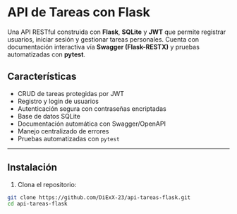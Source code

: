 # API de Tareas con Flask

Una API RESTful construida con **Flask**, **SQLite** y **JWT** que permite registrar usuarios, iniciar sesión y gestionar tareas personales. Cuenta con documentación interactiva vía **Swagger (Flask-RESTX)** y pruebas automatizadas con **pytest**.

## Características

- CRUD de tareas protegidas por JWT
- Registro y login de usuarios
- Autenticación segura con contraseñas encriptadas
- Base de datos SQLite
- Documentación automática con Swagger/OpenAPI
- Manejo centralizado de errores
- Pruebas automatizadas con `pytest`

---

## Instalación

1. Clona el repositorio:

```bash
git clone https://github.com/DiExX-23/api-tareas-flask.git
cd api-tareas-flask